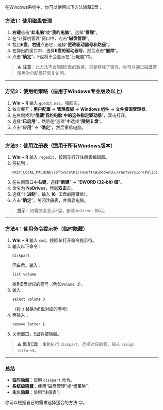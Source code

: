 在Windows系统中，你可以使用以下方法隐藏E盘：

### **方法1：使用磁盘管理**
1. **右键**点击“**此电脑**”或“**我的电脑**”，选择“**管理**”。
2. 在“计算机管理”窗口中，点击“**磁盘管理**”。
3. 找到**E盘**，**右键**点击它，选择“**更改驱动器号和路径**”。
4. 在弹出的窗口中，选择**E盘的驱动器号**，然后点击“**删除**”。
5. 点击“**确定**”，E盘将不会显示在“此电脑”中。

> ⚠ **注意**：此方法不会删除E盘的数据，只是移除了盘符，你可以通过磁盘管理再次分配盘符恢复访问。

---

### **方法2：使用组策略（适用于Windows专业版及以上）**
1. **Win + R** 输入 `gpedit.msc`，按回车。
2. 依次展开：**用户配置** → **管理模板** → **Windows 组件** → **文件资源管理器**。
3. 在右侧找到“**隐藏‘我的电脑’中的这些指定驱动器**”，双击打开。
4. 选择“**已启用**”，然后在“选项”中选择“**限制 E 盘**”。
5. 点击“**应用**” → “**确定**”，然后重启电脑。

---

### **方法3：使用注册表（适用于所有Windows版本）**
1. **Win + R** 输入 `regedit`，按回车打开注册表编辑器。
2. 导航到：
   ```
   HKEY_LOCAL_MACHINE\Software\Microsoft\Windows\CurrentVersion\Policies\Explorer
   ```
3. 在右侧窗口中**右键**，选择“**新建**” → “**DWORD (32-bit) 值**”。
4. 命名为 **NoDrives**，然后**双击**它。
5. 选择“**十进制**”，输入 **16**（E盘的隐藏值）。
6. 点击“**确定**”，关闭注册表，并重启电脑。

> **提示**：如需恢复显示E盘，删除 `NoDrives` 即可。

---

### **方法4：使用命令提示符（临时隐藏）**
1. **Win + R** 输入 `cmd`，按回车打开命令提示符。
2. 输入以下命令：
   ```
   diskpart
   ```
   回车后，输入：
   ```
   list volume
   ```
   找到E盘对应的卷号（例如`Volume 3`）。
3. 输入：
   ```
   select volume 3
   ```
   （将 `3` 替换为E盘对应的卷号）
4. 再输入：
   ```
   remove letter E
   ```
5. 关闭窗口，E盘将被隐藏。

> ⚠ **恢复E盘**：重新执行 `diskpart`，选择对应的卷，输入 `assign letter=E`。

---

### **总结**
- **临时隐藏**：使用 `diskpart` 命令。
- **系统级隐藏**：使用“磁盘管理”或“组策略”。
- **永久隐藏**：使用“注册表”。

你可以根据自己的需求选择适合的方法 😊。